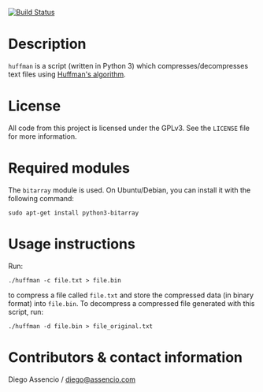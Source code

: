 [![Build Status](https://travis-ci.org/dassencio/huffman.svg?branch=master)](https://travis-ci.org/dassencio/huffman)

Description
===========

`huffman` is a script (written in Python 3) which compresses/decompresses
text files using
[Huffman's algorithm](http://diego.assencio.com/?index=36c4c02124a10282d8a0f92277a43ec4).


License
=======

All code from this project is licensed under the GPLv3. See the `LICENSE` file
for more information.


Required modules
================

The `bitarray` module is used. On Ubuntu/Debian, you can install it with the
following command:

	sudo apt-get install python3-bitarray


Usage instructions
==================

Run:

	./huffman -c file.txt > file.bin

to compress a file called `file.txt` and store the compressed data (in binary
format) into `file.bin`. To decompress a compressed file generated with this
script, run:

	./huffman -d file.bin > file_original.txt


Contributors & contact information
==================================

Diego Assencio / diego@assencio.com

